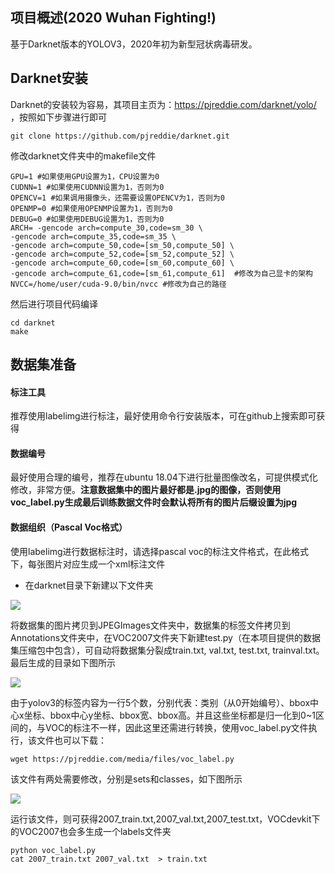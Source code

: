## 项目概述(2020 Wuhan Fighting!)
基于Darknet版本的YOLOV3，2020年初为新型冠状病毒研发。
## Darknet安装
Darknet的安装较为容易，其项目主页为：https://pjreddie.com/darknet/yolo/  ，按照如下步骤进行即可
```
git clone https://github.com/pjreddie/darknet.git
```
修改darknet文件夹中的makefile文件
```
GPU=1 #如果使用GPU设置为1，CPU设置为0
CUDNN=1 #如果使用CUDNN设置为1，否则为0
OPENCV=1 #如果调用摄像头，还需要设置OPENCV为1，否则为0
OPENMP=0 #如果使用OPENMP设置为1，否则为0
DEBUG=0 #如果使用DEBUG设置为1，否则为0
ARCH= -gencode arch=compute_30,code=sm_30 \
-gencode arch=compute_35,code=sm_35 \
-gencode arch=compute_50,code=[sm_50,compute_50] \
-gencode arch=compute_52,code=[sm_52,compute_52] \
-gencode arch=compute_60,code=[sm_60,compute_60] \
-gencode arch=compute_61,code=[sm_61,compute_61]  #修改为自己显卡的架构
NVCC=/home/user/cuda-9.0/bin/nvcc #修改为自己的路径
```
然后进行项目代码编译
```
cd darknet
make
```
## 数据集准备
#### 标注工具
推荐使用labelimg进行标注，最好使用命令行安装版本，可在github上搜索即可获得
#### 数据编号
最好使用合理的编号，推荐在ubuntu 18.04下进行批量图像改名，可提供模式化修改，非常方便。**注意数据集中的图片最好都是.jpg的图像，否则使用voc_label.py生成最后训练数据文件时会默认将所有的图片后缀设置为jpg**
#### 数据组织（Pascal Voc格式）
使用labelimg进行数据标注时，请选择pascal voc的标注文件格式，在此格式下，每张图片对应生成一个xml标注文件
- 在darknet目录下新建以下文件夹

![](https://github.com/xywlpo/YOLOV3-Mask-Detection/blob/master/1.bmp)

将数据集的图片拷贝到JPEGImages文件夹中，数据集的标签文件拷贝到Annotations文件夹中，在VOC2007文件夹下新建test.py（在本项目提供的数据集压缩包中包含），可自动将数据集分裂成train.txt, val.txt, test.txt, trainval.txt。最后生成的目录如下图所示

![](https://github.com/xywlpo/YOLOV3-Mask-Detection/blob/master/2.bmp)

由于yolov3的标签内容为一行5个数，分别代表：类别（从0开始编号）、bbox中心x坐标、bbox中心y坐标、bbox宽、bbox高。并且这些坐标都是归一化到0~1区间的，与VOC的标注不一样，因此这里还需进行转换，使用voc_label.py文件执行，该文件也可以下载：
```
wget https://pjreddie.com/media/files/voc_label.py
```
该文件有两处需要修改，分别是sets和classes，如下图所示

![](https://github.com/xywlpo/YOLOV3-Mask-Detection/blob/master/3.bmp)

运行该文件，则可获得2007_train.txt,2007_val.txt,2007_test.txt，VOCdevkit下的VOC2007也会多生成一个labels文件夹
```
python voc_label.py
cat 2007_train.txt 2007_val.txt  > train.txt
````





